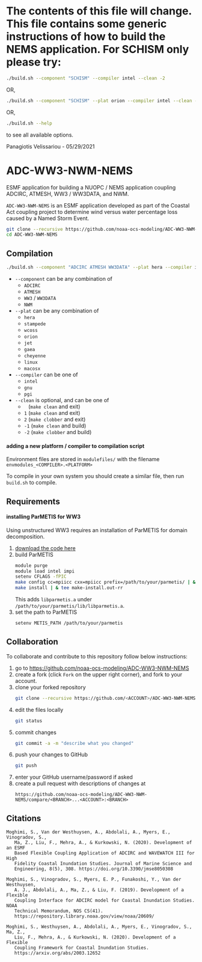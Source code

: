# The contents of this file will change. This file contains some generic instructions of how to build the NEMS application. For SCHISM only please try:

```bash
./build.sh --component "SCHISM" --compiler intel --clean -2
```
OR,
```bash
./build.sh --component "SCHISM" --plat orion --compiler intel --clean -2
```
OR,
```bash
./build.sh --help
```
to see all available options.
  
    
      
      
Panagiotis Velissariou - 05/29/2021  

# ADC-WW3-NWM-NEMS

ESMF application for building a NUOPC / NEMS application coupling ADCIRC, ATMESH, WW3 / WW3DATA, and NWM.

`ADC-WW3-NWM-NEMS` is an ESMF application developed as part of the Coastal Act coupling project to determine wind versus water percentage loss caused by a Named Storm Event. 

```bash
git clone --recursive https://github.com/noaa-ocs-modeling/ADC-WW3-NWM-NEMS
cd ADC-WW3-NWM-NEMS
```

## Compilation

```bash
./build.sh --component "ADCIRC ATMESH WW3DATA" --plat hera --compiler intel --clean -2 
```

- `--component` can be any combination of
    - `ADCIRC`
    - `ATMESH`
    - `WW3` / `WW3DATA`
    - `NWM`
- `--plat` can be any combination of
    - `hera`
    - `stampede`
    - `wcoss`
    - `orion`
    - `jet`
    - `gaea`
    - `cheyenne`
    - `linux`
    - `macosx`
- `--compiler` can be one of
    - `intel`
    - `gnu`
    - `pgi`
- `--clean` is optional, and can be one of
    - ` ` (`make clean` and exit)
    - `1` (`make clean` and exit)
    - `2` (`make clobber` and exit)
    - `-1` (`make clean` and build)
    - `-2` (`make clobber` and build)

#### adding a new platform / compiler to compilation script

Environment files are stored in `modulefiles/` with the filename `envmodules_<COMPILER>.<PLATFORM>`

To compile in your own system you should create a similar file, then run `build.sh` to compile.

## Requirements

#### installing ParMETIS for WW3

Using unstructured WW3 requires an installation of ParMETIS for domain decomposition.

1. [download the code here](http://glaros.dtc.umn.edu/gkhome/metis/parmetis/download)
2. build ParMETIS
    ```bash
    module purge
    module load intel impi
    setenv CFLAGS -fPIC
    make config cc=mpiicc cxx=mpiicc prefix=/path/to/your/parmetis/ | & tee config.out-rr
    make install | & tee make-install.out-rr
    ```
   This adds `libparmetis.a` under `/path/to/your/parmetis/lib/libparmetis.a`.
3. set the path to ParMETIS
    ```bash
    setenv METIS_PATH /path/to/your/parmetis
    ```

## Collaboration

To collaborate and contribute to this repository follow below instructions:

1. go to https://github.com/noaa-ocs-modeling/ADC-WW3-NWM-NEMS
2. create a fork (click `Fork` on the upper right corner), and fork to your account.
3. clone your forked repository
   ```bash
   git clone --recursive https://github.com/<ACCOUNT>/ADC-WW3-NWM-NEMS
   ```
4. edit the files locally
   ```bash
   git status
   ```
5. commit changes
   ```bash
   git commit -a -m "describe what you changed"
   ```
6. push your changes to GitHub
   ```bash
   git push
   ```
7. enter your GitHub username/password if asked
8. create a pull request with descriptions of changes at
   ```
   https://github.com/noaa-ocs-modeling/ADC-WW3-NWM-NEMS/compare/<BRANCH>...<ACCOUNT>:<BRANCH>
   ```

## Citations

```
Moghimi, S., Van der Westhuysen, A., Abdolali, A., Myers, E., Vinogradov, S., 
   Ma, Z., Liu, F., Mehra, A., & Kurkowski, N. (2020). Development of an ESMF 
   Based Flexible Coupling Application of ADCIRC and WAVEWATCH III for High 
   Fidelity Coastal Inundation Studies. Journal of Marine Science and 
   Engineering, 8(5), 308. https://doi.org/10.3390/jmse8050308

Moghimi, S., Vinogradov, S., Myers, E. P., Funakoshi, Y., Van der Westhuysen, 
   A. J., Abdolali, A., Ma, Z., & Liu, F. (2019). Development of a Flexible 
   Coupling Interface for ADCIRC model for Coastal Inundation Studies. NOAA 
   Technical Memorandum, NOS CS(41). 
   https://repository.library.noaa.gov/view/noaa/20609/

Moghimi, S., Westhuysen, A., Abdolali, A., Myers, E., Vinogradov, S., Ma, Z., 
   Liu, F., Mehra, A., & Kurkowski, N. (2020). Development of a Flexible 
   Coupling Framework for Coastal Inundation Studies. 
   https://arxiv.org/abs/2003.12652
```
